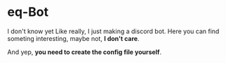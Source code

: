 # eq-Bot
I don't know yet
Like really, I just making a discord bot. Here you can find someting interesting, maybe not, **I don't care**.

And yep, **you need to create the config file yourself**.
